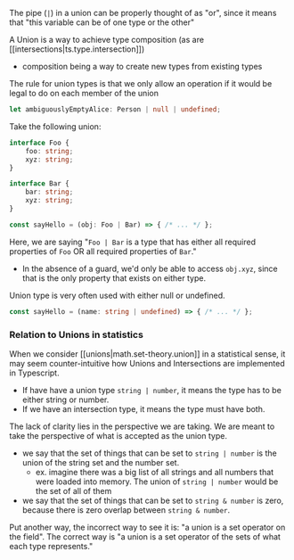 
The pipe (`|`) in a union can be properly thought of as "or", since it means that "this variable can be of one type or the other"

A Union is a way to achieve type composition (as are [[intersections|ts.type.intersection]])
- composition being a way to create new types from existing types

The rule for union types is that we only allow an operation if it would be legal to do on each member of the union

```ts
let ambiguouslyEmptyAlice: Person | null | undefined;
```

Take the following union:
```ts
interface Foo {
    foo: string;
    xyz: string;
}

interface Bar {
    bar: string;
    xyz: string;
}

const sayHello = (obj: Foo | Bar) => { /* ... */ };
```
Here, we are saying "`Foo | Bar` is a type that has either all required properties of `Foo` OR all required properties of `Bar`."
- In the absence of a guard, we'd only be able to access `obj.xyz`, since that is the only property that exists on either type.


Union type is very often used with either null or undefined.
```ts
const sayHello = (name: string | undefined) => { /* ... */ };
```

### Relation to Unions in statistics
When we consider [[unions|math.set-theory.union]] in a statistical sense, it may seem counter-intuitive how Unions and Intersections are implemented in Typescript. 
- If have have a union type `string | number`, it means the type has to be either string or number.
- If we have an intersection type, it means the type must have both.

The lack of clarity lies in the perspective we are taking. We are meant to take the perspective of what is accepted as the union type. 
- we say that the set of things that can be set to `string | number` is the union of the string set and the number set.
    - ex. imagine there was a big list of all strings and all numbers that were loaded into memory. The union of `string | number` would be the set of all of them
- we say that the set of things that can be set to `string & number` is zero, because there is zero overlap between `string & number`.

Put another way, the incorrect way to see it is: "a union is a set operator on the field". The correct way is "a union is a set operator of the sets of what each type represents."
